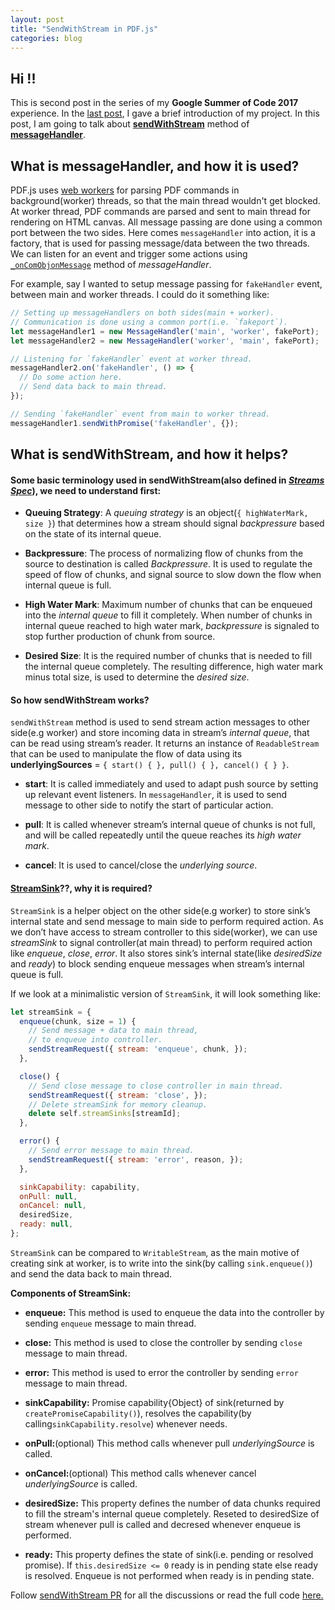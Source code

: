```yaml
---
layout: post
title: "SendWithStream in PDF.js"
categories: blog
---
```


## Hi !!

This is second post in the series of my **Google Summer of Code 2017** experience. In the [last post](http://mukulmishra.me/blog/GSoC-First-Post/), I gave a brief introduction of my project. In this post, I am going to talk about [**sendWithStream**](https://github.com/mozilla/pdf.js/blob/master/src/shared/util.js#L1370) method of [**messageHandler**](https://github.com/mozilla/pdf.js/blob/master/src/shared/util.js#L1239).

## What is messageHandler, and how it is used?

PDF.js uses [web workers](https://developer.mozilla.org/en-US/docs/Web/API/Web_Workers_API/Using_web_workers) for parsing PDF commands in background(worker) threads, so that the main thread wouldn't get blocked. At worker thread, PDF commands are parsed and sent to main thread for rendering on HTML canvas. All message passing are done using a common port between the two sides. Here comes `messageHandler` into action, it is a factory, that is used for passing message/data between the two threads. We can listen for an event and trigger some actions using [`_onComObjonMessage`](https://github.com/mozilla/pdf.js/blob/master/src/shared/util.js#L1251) method of _messageHandler_.

For example, say I wanted to setup message passing for `fakeHandler` event, between main and worker threads. I could do it something like:

```javascript
// Setting up messageHandlers on both sides(main + worker).
// Communication is done using a common port(i.e. `fakeport`).
let messageHandler1 = new MessageHandler('main', 'worker', fakePort);
let messageHandler2 = new MessageHandler('worker', 'main', fakePort);

// Listening for `fakeHandler` event at worker thread.
messageHandler2.on('fakeHandler', () => {
  // Do some action here.
  // Send data back to main thread.
});

// Sending `fakeHandler` event from main to worker thread.
messageHandler1.sendWithPromise('fakeHandler', {});
```

## What is sendWithStream, and how it helps?

#### Some basic terminology used in sendWithStream(also defined in [_Streams Spec_](http://streams.spec.whatwg.org/)), we need to understand first:

- **Queuing Strategy**: A _queuing strategy_ is an object(`{ highWaterMark, size }`) that determines how a stream should signal _backpressure_ based on the state of its internal queue.

- **Backpressure**: The process of normalizing flow of chunks from the source to destination is called _Backpressure_. It is used to regulate the speed of flow of chunks, and signal source to slow down the flow when internal queue is full.

- **High Water Mark**: Maximum number of chunks that can be enqueued into the _internal queue_ to fill it completely. When number of chunks in internal queue reached to high water mark, _backpressure_ is signaled to stop further production of chunk from source.

- **Desired Size**: It is the required number of chunks that is needed to fill the internal queue completely. The resulting difference, high water mark minus total size, is used to determine the _desired size_.


#### So how sendWithStream works?

`sendWithStream` method is used to send stream action messages to other side(e.g worker) and store incoming data in stream’s _internal queue_, that can be read using stream’s reader. It returns an instance of `ReadableStream` that can be used to manipulate the flow of data using its **underlyingSources** = `{ start() { }, pull() { }, cancel() { } }`.

- **start**: It is called immediately and used to adapt push source by setting up relevant event listeners. In `messageHandler`, it is used to send message to other side to notify the start of particular action.

- **pull**: It  is called whenever stream’s internal queue of chunks is not full, and will be called repeatedly until the queue reaches its _high water mark_.

- **cancel**: It is used to cancel/close the _underlying source_.

#### [StreamSink](https://github.com/mozilla/pdf.js/blob/master/src/shared/util.js#L1425)??, why it is required?

`StreamSink` is a helper object on the other side(e.g worker) to store sink’s internal state and send message to main side to perform required action. As we don’t have access to stream controller to this side(worker), we can use _streamSink_ to signal controller(at main thread) to perform required action like _enqueue_, _close_, _error_. It also stores sink’s internal state(like _desiredSize_ and _ready_) to block sending enqueue messages when stream’s internal queue is full.

If we look at a minimalistic version of `StreamSink`, it will look something like:

```javascript
let streamSink = {
  enqueue(chunk, size = 1) {
  	// Send message + data to main thread,
	// to enqueue into controller.
  	sendStreamRequest({ stream: 'enqueue', chunk, });
  },

  close() {
  	// Send close message to close controller in main thread.
  	sendStreamRequest({ stream: 'close', });
  	// Delete streamSink for memory cleanup.
  	delete self.streamSinks[streamId];
  },

  error() {
  	// Send error message to main thread.
  	sendStreamRequest({ stream: 'error', reason, });
  },

  sinkCapability: capability,
  onPull: null,
  onCancel: null,
  desiredSize,
  ready: null,	
};
```
`StreamSink` can be compared to `WritableStream`, as the main motive of creating sink at worker,
is to write into the sink(by calling `sink.enqueue()`) and send the data back to main thread.

**Components of StreamSink:**

- **enqueue:** This method is used to enqueue the data into the controller by sending `enqueue` message to main thread. 

- **close:** This method is used to close the controller by sending `close` message to main thread.

- **error:** This method is used to error the controller by sending `error` message to main thread.

- **sinkCapability:** Promise capability{Object} of sink(returned by `createPromiseCapability()`), resolves the capability(by calling`sinkCapability.resolve`) whenever needs.

- **onPull:**(optional) This method calls whenever pull _underlyingSource_ is called.

- **onCancel:**(optional) This method calls whenever cancel _underlyingSource_ is called.

- **desiredSize:** This property defines the number of data chunks required to fill the stream's internal queue completely. Reseted to desiredSize of stream whenever pull is called and decresed whenever enqueue is performed.

- **ready:** This property defines the state of sink(i.e. pending or resolved promise). If `this.desiredSize <= 0` ready is in pending state else ready is resolved. Enqueue is not performed when ready is in pending state.

Follow [sendWithStream PR](https://github.com/mozilla/pdf.js/pull/8430) for all the discussions or read the full code [here.](https://github.com/mukulmishra18/pdf.js/commit/bbd9968f76c68f6120a6e36825796347b7bb152a)